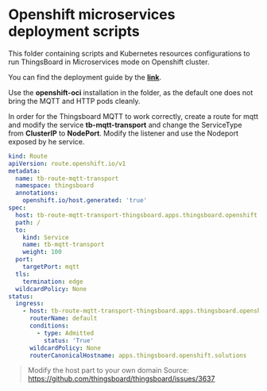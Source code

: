 # Openshift microservices deployment scripts

This folder containing scripts and Kubernetes resources configurations to run ThingsBoard in Microservices mode on Openshift cluster.

You can find the deployment guide by the [**link**](https://thingsboard.io/docs/user-guide/install/cluster/openshift-cluster-setup/).

Use the **openshift-oci** installation in the folder, as the default one does not bring the MQTT and HTTP pods cleanly.

In order for the Thingsboard MQTT to work correctly, create a route for mqtt and modify the service **tb-mqtt-transport** and change the ServiceType from **ClusterIP** to **NodePort**. Modify the listener and use the Nodeport exposed by he service.

```yaml
kind: Route
apiVersion: route.openshift.io/v1
metadata:
  name: tb-route-mqtt-transport
  namespace: thingsboard
  annotations:
    openshift.io/host.generated: 'true'
spec:
  host: tb-route-mqtt-transport-thingsboard.apps.thingsboard.openshift.solutions
  path: /
  to:
    kind: Service
    name: tb-mqtt-transport
    weight: 100
  port:
    targetPort: mqtt
  tls:
    termination: edge
  wildcardPolicy: None
status:
  ingress:
    - host: tb-route-mqtt-transport-thingsboard.apps.thingsboard.openshift.solutions
      routerName: default
      conditions:
        - type: Admitted
          status: 'True'
      wildcardPolicy: None
      routerCanonicalHostname: apps.thingsboard.openshift.solutions
```
> Modify the host part to your own domain
Source: https://github.com/thingsboard/thingsboard/issues/3637
